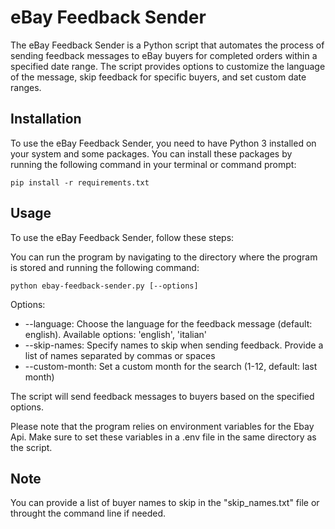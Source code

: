 # eBay Feedback Sender

The eBay Feedback Sender is a Python script that automates the process of sending feedback messages to eBay buyers for completed orders within a specified date range. The script provides options to customize the language of the message, skip feedback for specific buyers, and set custom date ranges.

## Installation
To use the eBay Feedback Sender, you need to have Python 3 installed on your system and some packages.
You can install these packages by running the following command in your terminal or command prompt:
```shell
pip install -r requirements.txt
```

## Usage
To use the eBay Feedback Sender, follow these steps:

You can run the program by navigating to the directory where the program is stored and running the following command:
```shell
python ebay-feedback-sender.py [--options]
```

Options:
- --language: Choose the language for the feedback message (default: english).
Available options: 'english', 'italian'
- --skip-names: Specify names to skip when sending feedback. Provide a list of names separated by commas or spaces
- --custom-month: Set a custom month for the search (1-12, default: last month)

The script will send feedback messages to buyers based on the specified options.

Please note that the program relies on environment variables for the Ebay Api. Make sure to set these variables in a .env file in the same directory as the script.

## Note
You can provide a list of buyer names to skip in the "skip_names.txt" file or throught the command line if needed.